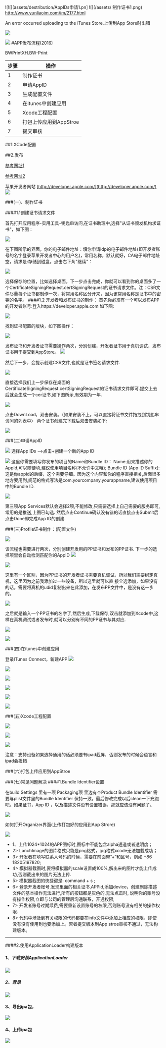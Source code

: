 ![![](assets/destribution/AppIDs申请1.pn]
![](/assets/ 制作证书1.png)
http://www.yunliaoim.com/im/2177.html

An error occurred uploading to the iTunes Store.上传到App Store时出错

![](/assets/destribution/制作证书1.png)

![](/assets/destribution/AppIDs申请1.png)
#APP发布流程(2016)

BWPrintXH.BW-Print

|步骤| 操作 |
|--| -- |
| 1| 制作证书 |
| 2| 申请AppID |
| 3| 生成配置文件|
| 4| 在itunes中创建应用 |
| 5| Xcode工程配置 |
| 6| 打包上传应用到AppStroe|
| 7| 提交审核 |


##1.XCode配置

##2.发布

[参考网址1](http://www.jianshu.com/p/1d03f8f31f58?nomobile=yes)

[参考网址2](http://www.cnblogs.com/BK-12345/p/5232633.html)

苹果开发者网站
[http://developer.apple.com/](http://developer.apple.com/)
![](/assets/destribution/登入开发者网站.png)



###(一)、制作证书

####1.1创建证书请求文件

首先打开应用程序-实用工具-钥匙串访问,在证书助理中,选择"从证书颁发机构求证书"，如下图：

![](/assets/destribution/证书请求文件.png)

在下图所示的界面，你的电子邮件地址：填你申请idp的电子邮件地址(即开发者账号的名字登录苹果开发者中心的用户名)，常用名称，默认就好，CA电子邮件地址空，请求是:存储到磁盘，点击右下角"继续"：

![](/assets/destribution/证书请求文件1.png)

选择保存的位置，比如选择桌面。下一步点击完成，你就可以看到你的桌面多了一个CertificateSigningRequest.certSigningRequest的证书请求文件。注：CSR文件尽量每个证书都制作一次，将常用名称区分开来，因为该常用名称是证书中的密钥的名字。
####1.2 开发者和发布证书的制作：
首先你必须有一个可以发布APP的开发者账号:登入https://developer.apple.com 如下图:

![](/assets/destribution/appleDeveloper.png)


找到证书配置的版块，如下图操作：

![](/assets/destribution/开发者证书制作.png)

发布证书和开发者证书需要操作两次，分别创建，开发者证书用于真机调试，发布证书用于提交到AppStore。
![](/assets/destribution/开发者证书制作1.png)

然后下一步，会提示创建CSR文件,也就是证书签名请求文件.

![](/assets/destribution/开发者证书制作3.png)

直接选择我们上一步保存在桌面的CertificateSigningRequest.certSigningRequest的证书请求文件即可.提交上去后就会生成一个cer证书,如下图所示,有效期为一年.

![](/assets/destribution/开发者证书制作4.png)

点击DownLoad，双击安装。（如果安装不上，可以直接将证书文件拖拽到钥匙串访问的列表中）
两个证书创建完下载后双击安装如下:

![](/assets/destribution/开发者证书制作5.png)

###(二)申请AppID

![](/assets/destribution/AppIDs申请1.png)
选择App IDs ——>点击+创建一个新的App ID

![](/assets/destribution/AppIDs申请2.png)
这里你需要填写你发布的项目的Name和Bundle ID：
Name:用来描述你的AppId,可以随便填,建议使用项目名称(不允许中文哦);
Bundle ID (App ID Suffix):这是你appid的后缀，这个需要仔细。因为这个内容和你的程序直接相关,后面很多地方要用到,规范的格式写法是com.yourcompany.yourappname,建议使用项目中的Bundle ID.

![](/assets/destribution/AppIDs申请3.png)

第三项App Services默认会选择2项,不能修改,只需要选择上自己需要的服务即可,常用的是推送,上图已勾选.
然后点击Continue确认没有错的话直接点击Submit后点击Done即完成App ID的创建.



###(三)Profile证书制作：(配置文件)

![](/assets/destribution/profile文件制作.png)

该流程也需要进行两次，分别创建开发用的PP证书和发布的PP证书.
下一步的选择项里会自动检测匹配你的AppID
![](/assets/destribution/profile文件制作1.png)

![](/assets/destribution/profile文件制作2.png)


这里有一个区别，因为PP证书的开发者证书需要真机调试，所以我们需要绑定真机，这里因为之前我添加过一些设备，所以这里就可以直 接全选添加，如果没有的话，需要将真机的udid复制出来在此添加，在发布PP文件中，是没有这一步的。

![](/assets/destribution/profile文件制作4.png)

之后就是输入一个PP证书的名字了,然后生成,下载保存,双击就添加到Xcode中,这样在真机调试或者发布时,就可以分别有不同的PP证书与其对应.

![](/assets/destribution/profile文件制作5.png)


![](/assets/destribution/AppIDs申请1.png)

###(四)在itunes中创建应用

登录ITunes Connect，新建APP
![](/assets/destribution/a新建App.jpg)

![](/assets/destribution/新建App1.jpg)

![](/assets/destribution/新建App2.jpg)

![](/assets/destribution/新建App3.jpg)

![](/assets/destribution/新建App4.jpg)

![](/assets/destribution/新建App5.jpg)


###(五)Xcode工程配置

![](/assets/destribution/xcode工程配置2.png)

![](/assets/destribution/xcode工程配置.png)

![](/assets/destribution/xcode工程配置1.png)

注意：支持设备如果选择通用的话必须要有ipad截屏，否则发布的时候会语言和ipad会报错

###(六)打包上传应用到AppStroe



###(七)常见问题解决
####1.Bundle Identifier设置

在build Settings 里有一项 Packaging项  里边有个Product Bundle Identifier   需要与plist文件里的Bundle Identifier 保持一致。最后修改完成以后clean一下充跑吧。如果证书，App ID ，以及描述文件没有设置错误，那就应该没有问题了。

![](/assets/destribution/修改BundalID.png)


如何打开Organizer界面(上传打包好的应用到App Strore)

![](/assets/destribution/打开上传应用界面.png)

* 1、上传1024*1024的APP图标时,图标中不能包含alpha通道或者透明度；
* 2> LanchImage的图片格式只能是png格式，jpg格式xcode无法加载成功；
* 3> 开发者在填写联系人号码的时候，需要在前面带”+”和区号，例如 +86 18205197820;
* 4> 模拟器截图时,要将模拟器的scale设置成100%,解出来的图片才能上传成功,否则截出来的图片无法上传.
* 5> 模拟器截图的快捷键是: command + s ;
* 6> 登录开发者账号,发现里面的相关证书,APPid,添加device，创建删除描述文件的基本操作无法进行,所有的按钮都是灰色的,无法点击时, 说明你的账号没有操作权限,立即与公司的管理层沟通联系，开通权限;
* 7> 开发者账号过期续费,需要重新设置账号的权限,否则账号没有相关的操作权限. 
* 8> 代码中涉及到有关权限的代码都要在info文件中添加上相应的权限，即使没有没有使用到也要添加上。否者提交版本到App stroe审核不通过，无法构建版本。
****


####2.使用ApplicationLoader构建版本

##### 1、下载安装ApplicationLoader
![](/assets/destribution/安装ApplicationLoader.png)

##### 2、登录
![](/assets/destribution/登录ApplicationLoader.png)

#### 3、导出ipa包，
![](/assets/destribution/导出ipa包.png)

#### 4、上传ipa包
![](/assets/destribution/导出ipa包1.png)
